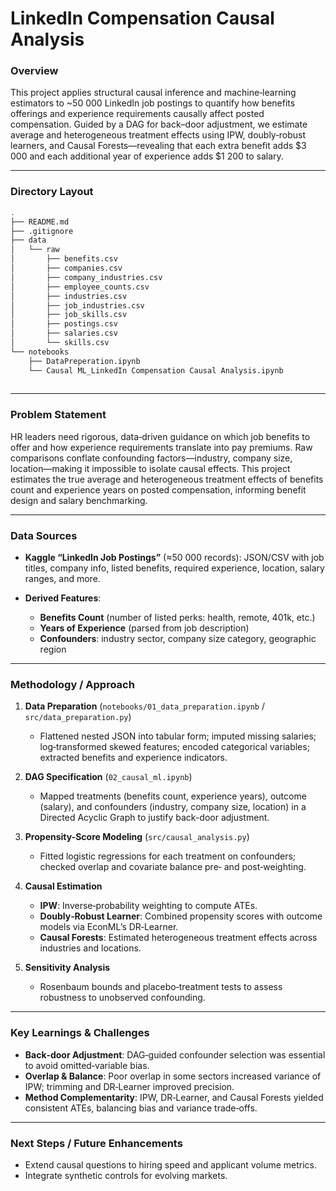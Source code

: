 # LinkedIn Compensation Causal Analysis

### Overview

This project applies structural causal inference and machine‐learning estimators to \~50 000 LinkedIn job postings to quantify how benefits offerings and experience requirements causally affect posted compensation. Guided by a DAG for back–door adjustment, we estimate average and heterogeneous treatment effects using IPW, doubly‐robust learners, and Causal Forests—revealing that each extra benefit adds \$3 000 and each additional year of experience adds \$1 200 to salary.

---

### Directory Layout

```bash
.
├── README.md
├── .gitignore
├── data
│   └── raw
│       ├── benefits.csv                 
│       ├── companies.csv
│       ├── company_industries.csv                 
│       ├── employee_counts.csv
│       ├── industries.csv                 
│       ├── job_industries.csv
│       ├── job_skills.csv                 
│       ├── postings.csv
│       ├── salaries.csv
│       └── skills.csv                  
└── notebooks               
    ├── DataPreperation.ipynb                  
    └── Causal ML_LinkedIn Compensation Causal Analysis.ipynb                            
                            
```

---

### Problem Statement

HR leaders need rigorous, data‐driven guidance on which job benefits to offer and how experience requirements translate into pay premiums. Raw comparisons conflate confounding factors—industry, company size, location—making it impossible to isolate causal effects. This project estimates the true average and heterogeneous treatment effects of benefits count and experience years on posted compensation, informing benefit design and salary benchmarking.

---

### Data Sources

* **Kaggle “LinkedIn Job Postings”** (≈50 000 records): JSON/CSV with job titles, company info, listed benefits, required experience, location, salary ranges, and more.
* **Derived Features**:

  * **Benefits Count** (number of listed perks: health, remote, 401k, etc.)
  * **Years of Experience** (parsed from job description)
  * **Confounders**: industry sector, company size category, geographic region

---

### Methodology / Approach

1. **Data Preparation** (`notebooks/01_data_preparation.ipynb` / `src/data_preparation.py`)

   * Flattened nested JSON into tabular form; imputed missing salaries; log‐transformed skewed features; encoded categorical variables; extracted benefits and experience indicators.
2. **DAG Specification** (`02_causal_ml.ipynb`)

   * Mapped treatments (benefits count, experience years), outcome (salary), and confounders (industry, company size, location) in a Directed Acyclic Graph to justify back-door adjustment.
3. **Propensity-Score Modeling** (`src/causal_analysis.py`)

   * Fitted logistic regressions for each treatment on confounders; checked overlap and covariate balance pre‐ and post‐weighting.
4. **Causal Estimation**

   * **IPW**: Inverse‐probability weighting to compute ATEs.
   * **Doubly‐Robust Learner**: Combined propensity scores with outcome models via EconML’s DR‐Learner.
   * **Causal Forests**: Estimated heterogeneous treatment effects across industries and locations.
5. **Sensitivity Analysis**

   * Rosenbaum bounds and placebo‐treatment tests to assess robustness to unobserved confounding.

---

### Key Learnings & Challenges

* **Back‐door Adjustment**: DAG‐guided confounder selection was essential to avoid omitted‐variable bias.
* **Overlap & Balance**: Poor overlap in some sectors increased variance of IPW; trimming and DR‐Learner improved precision.
* **Method Complementarity**: IPW, DR‐Learner, and Causal Forests yielded consistent ATEs, balancing bias and variance trade‐offs.

---

### Next Steps / Future Enhancements

* Extend causal questions to hiring speed and applicant volume metrics.
* Integrate synthetic controls for evolving markets.
